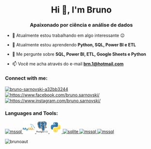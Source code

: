 <h1 align="center">Hi 👋, I'm Bruno</h1>
<h3 align="center">Apaixonado por ciência e análise de dados</h3>

- 🔭 Atualmente estou trabalhando em algo interessante :wink:

- 🌱 Atualmente estou aprendendo **Python, SQL, Power BI e ETL**

- 💬 Me pergunte sobre **SQL, Power BI, ETL, Google Sheets e Python**

- 📫 Você me acha através do e-mail **brn.1@hotmail.com**

<h3 align="left">Connect with me:</h3>
<p align="left">
<a href="https://linkedin.com/in/bruno-sarnovski-a32bb3244" target="blank"><img align="center" src="https://raw.githubusercontent.com/rahuldkjain/github-profile-readme-generator/master/src/images/icons/Social/linked-in-alt.svg" alt="bruno-sarnovski-a32bb3244" height="30" width="40" /></a>
<a href="https://fb.com/bruno.sarnovski/" target="blank"><img align="center" src="https://raw.githubusercontent.com/rahuldkjain/github-profile-readme-generator/master/src/images/icons/Social/facebook.svg" alt="https://www.facebook.com/bruno.sarnovski/" height="30" width="40" /></a>
<a href="https://instagram.com/bruno.sarnovski/" target="blank"><img align="center" src="https://raw.githubusercontent.com/rahuldkjain/github-profile-readme-generator/master/src/images/icons/Social/instagram.svg" alt="https://www.instagram.com/bruno.sarnovski/" height="30" width="40" /></a>
</p>

<h3 align="left">Languages and Tools:</h3>
<p align="left"> <a href="https://www.microsoft.com/en-us/sql-server" target="_blank" rel="noreferrer"> <img src="https://www.svgrepo.com/show/303229/microsoft-sql-server-logo.svg" alt="mssql" width="40" height="40"/> </a> <a href="https://www.mysql.com/" target="_blank" rel="noreferrer"> <img src="https://raw.githubusercontent.com/devicons/devicon/master/icons/mysql/mysql-original-wordmark.svg" alt="mysql" width="40" height="40"/> </a> <a href="https://www.postgresql.org" target="_blank" rel="noreferrer"> <img src="https://raw.githubusercontent.com/devicons/devicon/master/icons/postgresql/postgresql-original-wordmark.svg" alt="postgresql" width="40" height="40"/> </a> <a href="https://www.python.org" target="_blank" rel="noreferrer"> <img src="https://raw.githubusercontent.com/devicons/devicon/master/icons/python/python-original.svg" alt="python" width="40" height="40"/> </a> <a href="https://www.sqlite.org/" target="_blank" rel="noreferrer"> <img src="https://www.vectorlogo.zone/logos/sqlite/sqlite-icon.svg" alt="sqlite" width="40" height="40"/> <a href="https://powerbi.microsoft.com" target="_blank" rel="noreferrer"> <img src="https://upload.wikimedia.org/wikipedia/commons/c/cf/New_Power_BI_Logo.svg" alt="mssql" width="40" height="40"/> <a href="https://www.google.com/sheets/about" target="_blank" rel="noreferrer"> <img src="https://upload.wikimedia.org/wikipedia/commons/3/30/Google_Sheets_logo_%282014-2020%29.svg" alt="mssql" width="40" height="40"/></a> </p>

<p><img align="center" src="https://github-readme-stats.vercel.app/api/top-langs?username=brunoaut&show_icons=true&locale=en&layout=compact" alt="brunoaut" /></p>

<!---

- 👋 Hi, I’m @brunoaut
- 👀 I’m interested in ...
- 🌱 I’m currently learning ...
- 💞️ I’m looking to collaborate on ...
- 📫 How to reach me ...
- 😄 Pronouns: ...
- ⚡ Fun fact: ...


brunoaut/brunoaut is a ✨ special ✨ repository because its `README.md` (this file) appears on your GitHub profile.
You can click the Preview link to take a look at your changes.
--->
